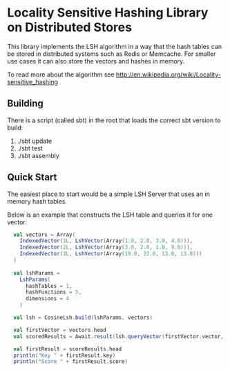 # Locality Sensitive Hashing Library on Distributed Stores

This library implements the LSH algorithm in a way that the hash tables can be stored in distributed systems such as Redis or Memcache.
For smaller use cases it can also store the vectors and hashes in memory.

To read more about the algorithm see http://en.wikipedia.org/wiki/Locality-sensitive_hashing

## Building
There is a script (called sbt) in the root that loads the correct sbt version to build:

1. ./sbt update
2. ./sbt test
3. ./sbt assembly

## Quick Start
The easiest place to start would be a simple LSH Server that uses an in memory hash tables.

Below is an example that constructs the LSH table and queries it for one vector.
  
```scala
  val vectors = Array(
    IndexedVector(1L, LshVector(Array(1.0, 2.0, 3.0, 4.0))),
    IndexedVector(2L, LshVector(Array(3.0, 2.0, 1.0, 9.0))),
    IndexedVector(3L, LshVector(Array(19.0, 22.0, 13.0, 13.0)))
  )
  
  val lshParams = 
    LshParams(
      hashTables = 1,
      hashFunctions = 5,
      dimensions = 4
    )

  val lsh = CosineLsh.build(lshParams, vectors)

  val firstVector = vectors.head
  val scoredResults = Await.result(lsh.queryVector(firstVector.vector, maxResults = 10))

  val firstResult = scoreResults.head
  println("Key " + firstResult.key)
  println("Score " + firstResult.score)
```